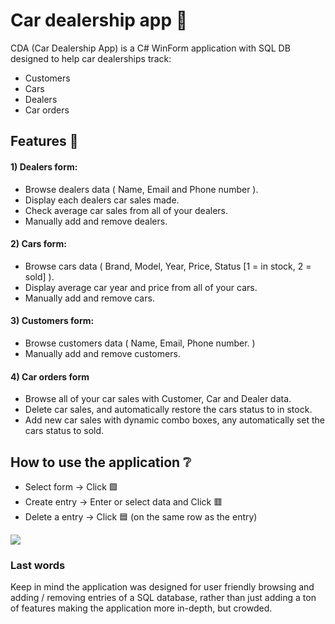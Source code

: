 # Car dealership app 🚗 
CDA (Car Dealership App) is a C# WinForm application with SQL DB designed to help car dealerships track:
- Customers
- Cars
- Dealers
- Car orders
## Features 📜
#### 1) Dealers form:
* Browse dealers data ( Name, Email and Phone number ).
* Display each dealers car sales made.
* Check average car sales from all of your dealers.
* Manually add and remove dealers.
#### 2) Cars form:
* Browse cars data ( Brand, Model, Year, Price, Status [1 = in stock, 2 = sold] ).
* Display average car year and price from all of your cars.
* Manually add and remove cars.
#### 3) Customers form:
* Browse customers data ( Name, Email, Phone number. )
* Manually add and remove customers.
#### 4) Car orders form
* Browse all of your car sales with Customer, Car and Dealer data.
* Delete car sales, and automatically restore the cars status to in stock.
* Add new car sales with dynamic combo boxes, any automatically set the cars status to sold.
## How to use the application ❔
- Select form -> Click 🟩
- Create entry -> Enter or select data and Click 🟥
- Delete a entry -> Click 🟦  (on the same row as the entry)

![](https://im2.ezgif.com/tmp/ezgif-2-b4af2f849a.gif)
### Last words
Keep in mind the application was designed for user friendly browsing and adding / removing entries of a SQL database, rather than just adding a ton of features making the application more in-depth, but crowded.